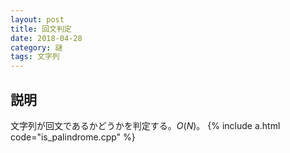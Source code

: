```yaml
---
layout: post
title: 回文判定
date: 2018-04-28
category: 謎
tags: 文字列
---
```


## 説明
文字列が回文であるかどうかを判定する。$O(N)$。
{% include a.html code="is_palindrome.cpp" %}
